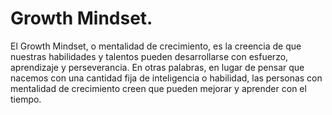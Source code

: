 # Growth Mindset.

El Growth Mindset, o mentalidad de crecimiento, es la creencia de que nuestras habilidades y 
talentos pueden desarrollarse con esfuerzo, aprendizaje y perseverancia. En otras palabras, en 
lugar de pensar que nacemos con una cantidad fija de inteligencia o habilidad, las personas 
con mentalidad de crecimiento creen que pueden mejorar y aprender con el tiempo.
